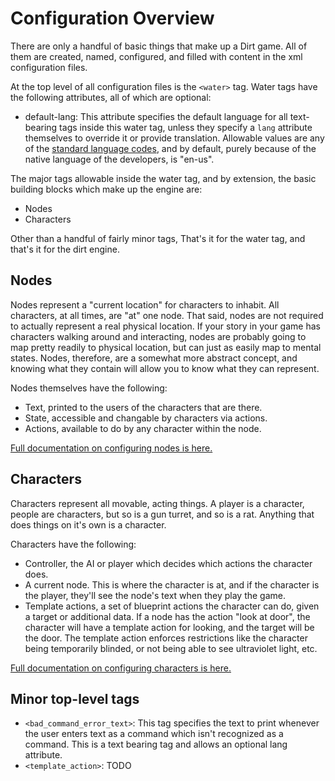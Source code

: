 # Configuration Overview
There are only a handful of basic things that make up a Dirt game. All of them are created, named, configured, and filled with content in the xml configuration files.

At the top level of all configuration files is the `<water>` tag. Water tags have the following attributes, all of which are optional:

* default-lang: This attribute specifies the default language for all text-bearing tags inside this water tag, unless they specify a `lang` attribute themselves to override it or provide translation. Allowable values are any of the [standard language codes](https://en.wikipedia.org/wiki/IETF_language_tag), and by default, purely because of the native language of the developers, is "en-us".

The major tags allowable inside the water tag, and by extension, the basic building blocks which make up the engine are:

* Nodes
* Characters

Other than a handful of fairly minor tags, That's it for the water tag, and that's it for the dirt engine.

## Nodes
Nodes represent a "current location" for characters to inhabit. All characters, at all times, are "at" one node. That said, nodes are not required to actually represent a real physical location. If your story in your game has characters walking around and interacting, nodes are probably going to map pretty readily to physical location, but can just as easily map to mental states. Nodes, therefore, are a somewhat more abstract concept, and knowing what they contain will allow you to know what they can represent.

Nodes themselves have the following:
* Text, printed to the users of the characters that are there.
* State, accessible and changable by characters via actions.
* Actions, available to do by any character within the node.

[Full documentation on configuring nodes is here.](Node.md)

## Characters
Characters represent all movable, acting things. A player is a character, people are characters, but so is a gun turret, and so is a rat. Anything that does things on it's own is a character.

Characters have the following:
* Controller, the AI or player which decides which actions the character does.
* A current node. This is where the character is at, and if the character is the player, they'll see the node's text when they play the game.
* Template actions, a set of blueprint actions the character can do, given a target or additional data. If a node has the action "look at door", the character will have a template action for looking, and the target will be the door. The template action enforces restrictions like the character being temporarily blinded, or not being able to see ultraviolet light, etc.

[Full documentation on configuring characters is here.](Character.md)

## Minor top-level tags

* `<bad_command_error_text>`: This tag specifies the text to print whenever the user enters text as a command which isn't recognized as a command. This is a text bearing tag and allows an optional lang attribute.
* `<template_action>`: TODO